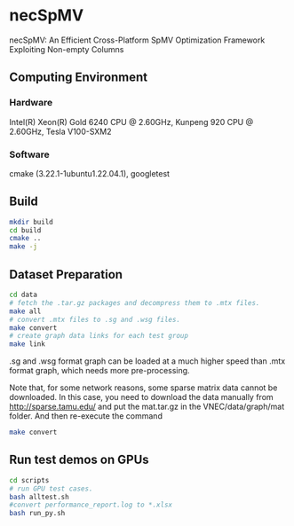 # necSpMV
necSpMV: An Efficient Cross-Platform SpMV Optimization Framework Exploiting Non-empty Columns
## Computing Environment
### Hardware
Intel(R) Xeon(R) Gold 6240 CPU @ 2.60GHz,
Kunpeng 920  CPU @ 2.60GHz,
Tesla V100-SXM2

### Software
cmake (3.22.1-1ubuntu1.22.04.1),
googletest

## Build

```bash
mkdir build
cd build
cmake ..
make -j
```
## Dataset Preparation

```bash
cd data
# fetch the .tar.gz packages and decompress them to .mtx files.
make all
# convert .mtx files to .sg and .wsg files.
make convert
# create graph data links for each test group
make link
```
.sg and .wsg format graph can be loaded at a much higher speed than .mtx format graph, which needs more pre-processing.

Note that, for some network reasons, some sparse matrix data cannot be downloaded. In this case, you need to download the data manually from http://sparse.tamu.edu/ and put the mat.tar.gz in the VNEC/data/graph/mat folder. And then re-execute the command

```bash
make convert
```

## Run test demos on GPUs

```bash
cd scripts
# run GPU test cases.
bash alltest.sh
#convert performance_report.log to *.xlsx
bash run_py.sh
